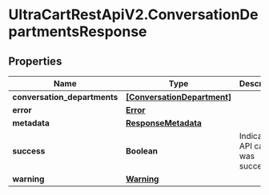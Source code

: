 # UltraCartRestApiV2.ConversationDepartmentsResponse

## Properties

Name | Type | Description | Notes
------------ | ------------- | ------------- | -------------
**conversation_departments** | [**[ConversationDepartment]**](ConversationDepartment.md) |  | [optional] 
**error** | [**Error**](Error.md) |  | [optional] 
**metadata** | [**ResponseMetadata**](ResponseMetadata.md) |  | [optional] 
**success** | **Boolean** | Indicates if API call was successful | [optional] 
**warning** | [**Warning**](Warning.md) |  | [optional] 


